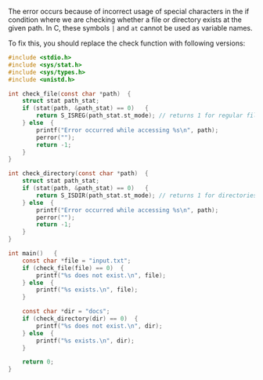 The error occurs because of incorrect usage of special characters in the if condition where we are checking whether a file or directory exists at the given path. In C, these symbols `|` and `at` cannot be used as variable names. 

To fix this, you should replace the check function with following versions:

```c
#include <stdio.h>
#include <sys/stat.h>
#include <sys/types.h>
#include <unistd.h>

int check_file(const char *path)  {
    struct stat path_stat;
    if (stat(path, &path_stat) == 0)   {
        return S_ISREG(path_stat.st_mode); // returns 1 for regular files and 0 otherwise
    } else  {
        printf("Error occurred while accessing %s\n", path);
        perror("");
        return -1;
    }
}

int check_directory(const char *path)  {
    struct stat path_stat;
    if (stat(path, &path_stat) == 0)   {
        return S_ISDIR(path_stat.st_mode); // returns 1 for directories and 0 otherwise
    } else  {
        printf("Error occurred while accessing %s\n", path);
        perror("");
        return -1;
    }
}

int main()   {
    const char *file = "input.txt";
    if (check_file(file) == 0)  {
        printf("%s does not exist.\n", file);
    } else  {
        printf("%s exists.\n", file);
    }

    const char *dir = "docs";
    if (check_directory(dir) == 0)  {
        printf("%s does not exist.\n", dir);
    } else  {
        printf("%s exists.\n", dir);
    }

    return 0;
}
```

